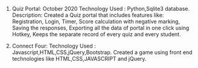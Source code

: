 1. Quiz Portal:
October 2020
Technology Used : Python,Sqlite3 database.
Description: Created a Quiz portal that includes features like:
Registration, Login, Timer, Score calculation with
negative marking, Saving the responses, Exporting
all the data of portal in one click using Hotkey,
Keeps the separate record of every quiz and every
student.

2. Connect Four:
Technology Used : Javascript,HTML,CSS,jQuery,Bootstrap.
Created a game using front end technologies like HTML,CSS,JAVASCRIPT and jQuery.
